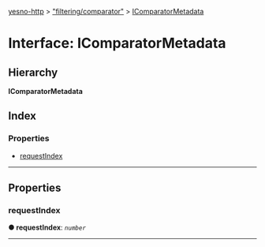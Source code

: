 [yesno-http](../README.md) > ["filtering/comparator"](../modules/_filtering_comparator_.md) > [IComparatorMetadata](../interfaces/_filtering_comparator_.icomparatormetadata.md)

# Interface: IComparatorMetadata

## Hierarchy

**IComparatorMetadata**

## Index

### Properties

* [requestIndex](_filtering_comparator_.icomparatormetadata.md#requestindex)

---

## Properties

<a id="requestindex"></a>

###  requestIndex

**● requestIndex**: *`number`*

___

